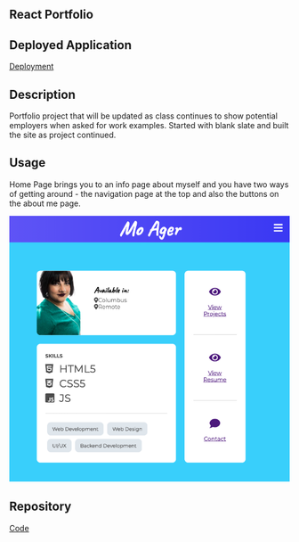 ## React Portfolio

## Deployed Application

[Deployment](https://moagermo.github.io/Mo-Ager-Visual-Resume/)

## Description 

Portfolio project that will be updated as class continues to show potential employers when asked for work examples. Started with blank slate and built the site as project continued. 


## Usage 

Home Page brings you to an info page about myself and you have two ways of getting around - the navigation page at the top and also the buttons on the about me page.

![alt text](./MoPortfolio.png)


## Repository

[Code](https://github.com/moagermo/react-portfolio)